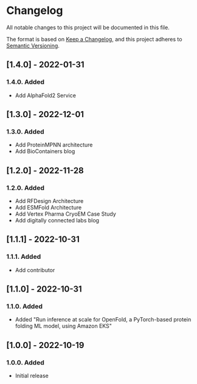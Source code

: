 # Changelog

All notable changes to this project will be documented in this file.

The format is based on [Keep a Changelog](https://keepachangelog.com/en/1.0.0/),
and this project adheres to [Semantic Versioning](https://semver.org/spec/v2.0.0.html).

## [1.4.0] - 2022-01-31

### 1.4.0. Added

- Add AlphaFold2 Service

## [1.3.0] - 2022-12-01

### 1.3.0. Added

- Add ProteinMPNN architecture
- Add BioContainers blog

## [1.2.0] - 2022-11-28

### 1.2.0. Added

- Add RFDesign Architecture
- Add ESMFold Architecture
- Add Vertex Pharma CryoEM Case Study
- Add digitally connected labs blog

## [1.1.1] - 2022-10-31

### 1.1.1. Added

- Add contributor

## [1.1.0] - 2022-10-31

### 1.1.0. Added

- Added "Run inference at scale for OpenFold, a PyTorch-based protein folding ML model, using Amazon EKS"

## [1.0.0] - 2022-10-19

### 1.0.0. Added

- Initial release
